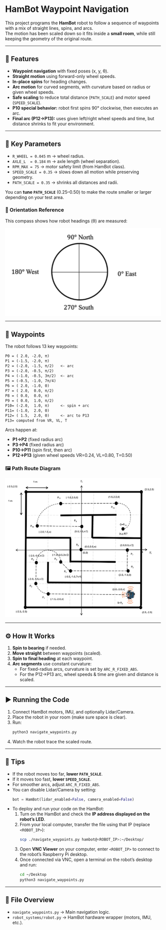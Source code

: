 # HamBot Waypoint Navigation

This project programs the **HamBot** robot to follow a sequence of waypoints with a mix of straight lines, spins, and arcs.  
The motion has been scaled down so it fits inside a **small room**, while still keeping the geometry of the original route.

---

## 🚀 Features
- **Waypoint navigation** with fixed poses (x, y, θ).  
- **Straight motion** using forward-only wheel speeds.  
- **In-place spins** for heading changes.  
- **Arc motion** for curved segments, with curvature based on radius or given wheel speeds.  
- **Safe scaling** to reduce total distance (`PATH_SCALE`) and motor speed (`SPEED_SCALE`).  
- **P10 special behavior:** robot first spins 90° clockwise, then executes an arc.  
- **Final arc (P12→P13):** uses given left/right wheel speeds and time, but distance shrinks to fit your environment.

---

## 📐 Key Parameters
- `R_WHEEL = 0.045` m → wheel radius.  
- `AXLE_L  = 0.184` m → axle length (wheel separation).  
- `RPM_MAX = 75` → motor safety limit (from HamBot class).  
- `SPEED_SCALE = 0.35` → slows down all motion while preserving geometry.  
- `PATH_SCALE = 0.35` → shrinks all distances and radii.  

You can **tune `PATH_SCALE`** (0.25–0.50) to make the route smaller or larger depending on your test area.

### 🧭 Orientation Reference
This compass shows how robot headings (θ) are measured:

![Compass Orientation](compass.png)

---

## 📍 Waypoints
The robot follows 13 key waypoints:

```
P0 = ( 2.0, -2.0, π)
P1 = (-1.5, -2.0, π)
P2 = (-2.0, -1.5, π/2)   <- arc
P3 = (-2.0, -0.5, π/2)
P4 = (-1.0, -0.5, 3π/2)  <- arc
P5 = (-0.5, -1.0, 7π/4)
P6 = ( 2.0, -1.0, 0)
P7 = ( 2.0,  0.0, π/2)
P8 = ( 0.0,  0.0, π)
P9 = ( 0.0,  1.0, π/2)
P10= (-2.0,  1.0, π)     <- spin + arc
P11= (-1.0,  2.0, 0)
P12= ( 1.5,  2.0, 0)     <- arc to P13
P13= computed from VR, VL, T
```

Arcs happen at:
- **P1→P2** (fixed radius arc)  
- **P3→P4** (fixed radius arc)  
- **P10→P11** (spin first, then arc)  
- **P12→P13** (given wheel speeds VR=0.24, VL=0.80, T=0.50)  

### 🖼️ Path Route Diagram
![HamBot Path Route](path_route.png)

---

## ⚙️ How It Works
1. **Spin to bearing** if needed.  
2. **Move straight** between waypoints (scaled).  
3. **Spin to final heading** at each waypoint.  
4. **Arc segments** use constant curvature:
   - For fixed-radius arcs, curvature is set by `ARC_R_FIXED_ABS`.  
   - For the P12→P13 arc, wheel speeds & time are given and distance is scaled.  

---

## ▶️ Running the Code
1. Connect HamBot motors, IMU, and optionally Lidar/Camera.  
2. Place the robot in your room (make sure space is clear).  
3. Run:
   ```bash
   python3 navigate_waypoints.py
   ```
4. Watch the robot trace the scaled route.

---

## 🔧 Tips
- If the robot moves too far, **lower `PATH_SCALE`**.  
- If it moves too fast, **lower `SPEED_SCALE`**.  
- For smoother arcs, adjust `ARC_R_FIXED_ABS`.  
- You can disable Lidar/Camera by setting:
  ```python
  bot = HamBot(lidar_enabled=False, camera_enabled=False)
  ```
- To deploy and run your code on the HamBot:
  1. Turn on the HamBot and check the **IP address displayed on the robot’s LED**.  
  2. From your local computer, transfer the file using that IP (replace `<ROBOT_IP>`):
     ```bash
     scp ./navigate_waypoints.py hambot@<ROBOT_IP>:~/Desktop/
     ```
  3. Open **VNC Viewer** on your computer, enter `<ROBOT_IP>` to connect to the robot’s Raspberry Pi desktop.  
  4. Once connected via VNC, open a terminal on the robot’s desktop and run:
     ```bash
     cd ~/Desktop
     python3 navigate_waypoints.py
     ```

---

## 📄 File Overview
- `navigate_waypoints.py` → Main navigation logic.  
- `robot_systems/robot.py` → HamBot hardware wrapper (motors, IMU, etc.).  
